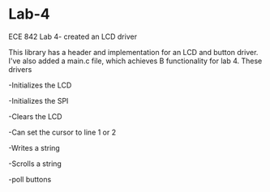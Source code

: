 Lab-4
=====

ECE 842 Lab 4- created an LCD driver

This library has a header and implementation for an LCD and button driver. I've also added a main.c file, which achieves B functionality for lab 4.
These drivers

-Initializes the LCD

-Initializes the SPI
 
-Clears the LCD

-Can set the cursor to line 1 or 2

-Writes a string

-Scrolls a string

-poll buttons

